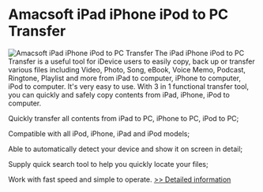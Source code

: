 # Amacsoft iPad iPhone iPod to PC Transfer
![Amacsoft iPad iPhone iPod to PC Transfer](https://mycommerce.akamaized.net/api/pimages/P300924578/BIG/300924578.PNG)
The iPad iPhone iPod to PC Transfer is a useful tool for iDevice users to easily copy, back up or transfer various files including Video, Photo, Song, eBook, Voice Memo, Podcast, Ringtone, Playlist and more from iPad to computer, iPhone to computer, iPod to computer. It's very easy to use. With 3 in 1 functional transfer tool, you can quickly and safely copy contents from iPad, iPhone, iPod to computer.

Quickly transfer all contents from iPad to PC, iPhone to PC, iPod to PC;

Compatible with all iPod, iPhone, iPad and iPod models;

Able to automatically detect your device and show it on screen in detail;

Supply quick search tool to help you quickly locate your files;

Work with fast speed and simple to operate.
[>> Detailed information](https://secure.shareit.com/shareit/product.html?productid=300924578&affiliateid=200057808)